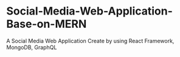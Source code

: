 # Social-Media-Web-Application-Base-on-MERN
A Social Media Web Application Create by using React Framework, MongoDB, GraphQL
